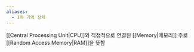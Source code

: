 ```yaml
---
aliases:
  - 1차 기억 장치
---
```

[[Central Processing Unit|CPU]]와 직접적으로 연결된 [[Memory|메모리]]
주로 [[Random Access Memory|RAM]]을 뜻함